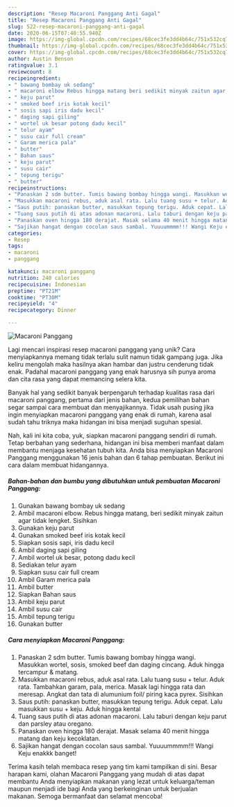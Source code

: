 ```yaml
---
description: "Resep Macaroni Panggang Anti Gagal"
title: "Resep Macaroni Panggang Anti Gagal"
slug: 522-resep-macaroni-panggang-anti-gagal
date: 2020-06-15T07:40:55.940Z
image: https://img-global.cpcdn.com/recipes/68cec3fe3dd4b64c/751x532cq70/macaroni-panggang-foto-resep-utama.jpg
thumbnail: https://img-global.cpcdn.com/recipes/68cec3fe3dd4b64c/751x532cq70/macaroni-panggang-foto-resep-utama.jpg
cover: https://img-global.cpcdn.com/recipes/68cec3fe3dd4b64c/751x532cq70/macaroni-panggang-foto-resep-utama.jpg
author: Austin Benson
ratingvalue: 3.1
reviewcount: 8
recipeingredient:
- " bawang bombay uk sedang"
- " macaroni elbow Rebus hingga matang beri sedikit minyak zaitun agar tidak lengket Sisihkan"
- " keju parut"
- " smoked beef iris kotak kecil"
- " sosis sapi iris dadu kecil"
- " daging sapi giling"
- " wortel uk besar potong dadu kecil"
- " telur ayam"
- " susu cair full cream"
- " Garam merica pala"
- " butter"
- " Bahan saus"
- " keju parut"
- " susu cair"
- " tepung terigu"
- " butter"
recipeinstructions:
- "Panaskan 2 sdm butter. Tumis bawang bombay hingga wangi. Masukkan wortel, sosis, smoked beef dan daging cincang. Aduk hingga tercampur &amp; matang."
- "Masukkan macaroni rebus, aduk asal rata. Lalu tuang susu + telur. Aduk rata. Tambahkan garam, pala, merica. Masak lagi hingga rata dan meresap. Angkat dan tata di alumunium foil/ piring kaca pyrex. Sisihkan"
- "Saus putih: panaskan butter, masukkan tepung terigu. Aduk cepat. Lalu masukkan susu + keju. Aduk hingga kental"
- "Tuang saus putih di atas adonan macaroni. Lalu taburi dengan keju parut dan parsley atau oregano."
- "Panaskan oven hingga 180 derajat. Masak selama 40 menit hingga matang dan keju kecoklatan."
- "Sajikan hangat dengan cocolan saus sambal. Yuuuummmm!!! Wangi Keju enakkk banget!"
categories:
- Resep
tags:
- macaroni
- panggang

katakunci: macaroni panggang 
nutrition: 240 calories
recipecuisine: Indonesian
preptime: "PT21M"
cooktime: "PT30M"
recipeyield: "4"
recipecategory: Dinner

---
```



![Macaroni Panggang](https://img-global.cpcdn.com/recipes/68cec3fe3dd4b64c/751x532cq70/macaroni-panggang-foto-resep-utama.jpg)

Lagi mencari inspirasi resep macaroni panggang yang unik? Cara menyiapkannya memang tidak terlalu sulit namun tidak gampang juga. Jika keliru mengolah maka hasilnya akan hambar dan justru cenderung tidak enak. Padahal macaroni panggang yang enak harusnya sih punya aroma dan cita rasa yang dapat memancing selera kita.



Banyak hal yang sedikit banyak berpengaruh terhadap kualitas rasa dari macaroni panggang, pertama dari jenis bahan, kedua pemilihan bahan segar sampai cara membuat dan menyajikannya. Tidak usah pusing jika ingin menyiapkan macaroni panggang yang enak di rumah, karena asal sudah tahu triknya maka hidangan ini bisa menjadi suguhan spesial.


Nah, kali ini kita coba, yuk, siapkan macaroni panggang sendiri di rumah. Tetap berbahan yang sederhana, hidangan ini bisa memberi manfaat dalam membantu menjaga kesehatan tubuh kita. Anda bisa menyiapkan Macaroni Panggang menggunakan 16 jenis bahan dan 6 tahap pembuatan. Berikut ini cara dalam membuat hidangannya.

<!--inarticleads1-->

##### Bahan-bahan dan bumbu yang dibutuhkan untuk pembuatan Macaroni Panggang:

1. Gunakan  bawang bombay uk sedang
1. Ambil  macaroni elbow. Rebus hingga matang, beri sedikit minyak zaitun agar tidak lengket. Sisihkan
1. Gunakan  keju parut
1. Gunakan  smoked beef iris kotak kecil
1. Siapkan  sosis sapi, iris dadu kecil
1. Ambil  daging sapi giling
1. Ambil  wortel uk besar, potong dadu kecil
1. Sediakan  telur ayam
1. Siapkan  susu cair full cream
1. Ambil  Garam merica pala
1. Ambil  butter
1. Siapkan  Bahan saus
1. Ambil  keju parut
1. Ambil  susu cair
1. Ambil  tepung terigu
1. Gunakan  butter




<!--inarticleads2-->

##### Cara menyiapkan Macaroni Panggang:

1. Panaskan 2 sdm butter. Tumis bawang bombay hingga wangi. Masukkan wortel, sosis, smoked beef dan daging cincang. Aduk hingga tercampur &amp; matang.
1. Masukkan macaroni rebus, aduk asal rata. Lalu tuang susu + telur. Aduk rata. Tambahkan garam, pala, merica. Masak lagi hingga rata dan meresap. Angkat dan tata di alumunium foil/ piring kaca pyrex. Sisihkan
1. Saus putih: panaskan butter, masukkan tepung terigu. Aduk cepat. Lalu masukkan susu + keju. Aduk hingga kental
1. Tuang saus putih di atas adonan macaroni. Lalu taburi dengan keju parut dan parsley atau oregano.
1. Panaskan oven hingga 180 derajat. Masak selama 40 menit hingga matang dan keju kecoklatan.
1. Sajikan hangat dengan cocolan saus sambal. Yuuuummmm!!! Wangi Keju enakkk banget!




Terima kasih telah membaca resep yang tim kami tampilkan di sini. Besar harapan kami, olahan Macaroni Panggang yang mudah di atas dapat membantu Anda menyiapkan makanan yang lezat untuk keluarga/teman maupun menjadi ide bagi Anda yang berkeinginan untuk berjualan makanan. Semoga bermanfaat dan selamat mencoba!
